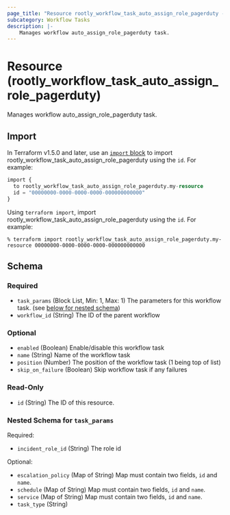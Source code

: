 ```yaml
---
page_title: "Resource rootly_workflow_task_auto_assign_role_pagerduty - terraform-provider-rootly"
subcategory: Workflow Tasks
description: |-
    Manages workflow auto_assign_role_pagerduty task.
---
```


# Resource (rootly_workflow_task_auto_assign_role_pagerduty)

Manages workflow auto_assign_role_pagerduty task.



## Import

In Terraform v1.5.0 and later, use an [`import` block](https://developer.hashicorp.com/terraform/language/import) to import rootly_workflow_task_auto_assign_role_pagerduty using the `id`. For example:

```terraform
import {
  to rootly_workflow_task_auto_assign_role_pagerduty.my-resource
  id = "00000000-0000-0000-0000-000000000000"
}
```

Using `terraform import`, import rootly_workflow_task_auto_assign_role_pagerduty using the `id`. For example:

```console
% terraform import rootly_workflow_task_auto_assign_role_pagerduty.my-resource 00000000-0000-0000-0000-000000000000
```

<!-- schema generated by tfplugindocs -->
## Schema

### Required

- `task_params` (Block List, Min: 1, Max: 1) The parameters for this workflow task. (see [below for nested schema](#nestedblock--task_params))
- `workflow_id` (String) The ID of the parent workflow

### Optional

- `enabled` (Boolean) Enable/disable this workflow task
- `name` (String) Name of the workflow task
- `position` (Number) The position of the workflow task (1 being top of list)
- `skip_on_failure` (Boolean) Skip workflow task if any failures

### Read-Only

- `id` (String) The ID of this resource.

<a id="nestedblock--task_params"></a>
### Nested Schema for `task_params`

Required:

- `incident_role_id` (String) The role id

Optional:

- `escalation_policy` (Map of String) Map must contain two fields, `id` and `name`.
- `schedule` (Map of String) Map must contain two fields, `id` and `name`.
- `service` (Map of String) Map must contain two fields, `id` and `name`.
- `task_type` (String)
